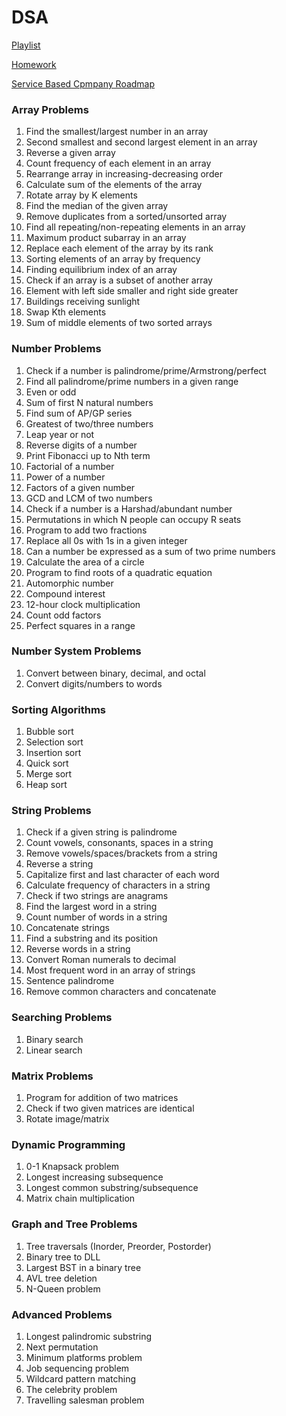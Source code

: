 # DSA
[Playlist](https://www.youtube.com/playlist?list=PLQEaRBV9gAFu4ovJ41PywklqI7IyXwr01)

[Homework](https://drive.google.com/drive/folders/1N9UUtFHRe5a8h1vq3iEVEyvXM5sZDRHv)

[Service Based Cpmpany Roadmap](https://docs.google.com/document/d/1G5PaQZnAXNI7X26j-CBAMQY3x1E6_wEnUkLsLnkSGr4/edit)

### Array Problems
1. Find the smallest/largest number in an array
2. Second smallest and second largest element in an array
3. Reverse a given array
4. Count frequency of each element in an array
5. Rearrange array in increasing-decreasing order
6. Calculate sum of the elements of the array
7. Rotate array by K elements
8. Find the median of the given array
9. Remove duplicates from a sorted/unsorted array
10. Find all repeating/non-repeating elements in an array
11. Maximum product subarray in an array
12. Replace each element of the array by its rank
13. Sorting elements of an array by frequency
14. Finding equilibrium index of an array
15. Check if an array is a subset of another array
16. Element with left side smaller and right side greater
17. Buildings receiving sunlight
18. Swap Kth elements
19. Sum of middle elements of two sorted arrays

### Number Problems
1. Check if a number is palindrome/prime/Armstrong/perfect
2. Find all palindrome/prime numbers in a given range
3. Even or odd
4. Sum of first N natural numbers
5. Find sum of AP/GP series
6. Greatest of two/three numbers
7. Leap year or not
8. Reverse digits of a number
9. Print Fibonacci up to Nth term
10. Factorial of a number
11. Power of a number
12. Factors of a given number
13. GCD and LCM of two numbers
14. Check if a number is a Harshad/abundant number
15. Permutations in which N people can occupy R seats
16. Program to add two fractions
17. Replace all 0s with 1s in a given integer
18. Can a number be expressed as a sum of two prime numbers
19. Calculate the area of a circle
20. Program to find roots of a quadratic equation
21. Automorphic number
22. Compound interest
23. 12-hour clock multiplication
24. Count odd factors
25. Perfect squares in a range

### Number System Problems
1. Convert between binary, decimal, and octal
2. Convert digits/numbers to words

### Sorting Algorithms
1. Bubble sort
2. Selection sort
3. Insertion sort
4. Quick sort
5. Merge sort
6. Heap sort

### String Problems
1. Check if a given string is palindrome
2. Count vowels, consonants, spaces in a string
3. Remove vowels/spaces/brackets from a string
4. Reverse a string
5. Capitalize first and last character of each word
6. Calculate frequency of characters in a string
7. Check if two strings are anagrams
8. Find the largest word in a string
9. Count number of words in a string
10. Concatenate strings
11. Find a substring and its position
12. Reverse words in a string
13. Convert Roman numerals to decimal
14. Most frequent word in an array of strings
15. Sentence palindrome
16. Remove common characters and concatenate

### Searching Problems
1. Binary search
2. Linear search

### Matrix Problems
1. Program for addition of two matrices
2. Check if two given matrices are identical
3. Rotate image/matrix

### Dynamic Programming
1. 0-1 Knapsack problem
2. Longest increasing subsequence
3. Longest common substring/subsequence
4. Matrix chain multiplication

### Graph and Tree Problems
1. Tree traversals (Inorder, Preorder, Postorder)
2. Binary tree to DLL
3. Largest BST in a binary tree
4. AVL tree deletion
5. N-Queen problem

### Advanced Problems
1. Longest palindromic substring
2. Next permutation
3. Minimum platforms problem
4. Job sequencing problem
5. Wildcard pattern matching
6. The celebrity problem
7. Travelling salesman problem


